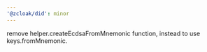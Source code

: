 ```yaml
---
'@zcloak/did': minor
---
```


remove helper.createEcdsaFromMnemonic function, instead to use keys.fromMnemonic.
